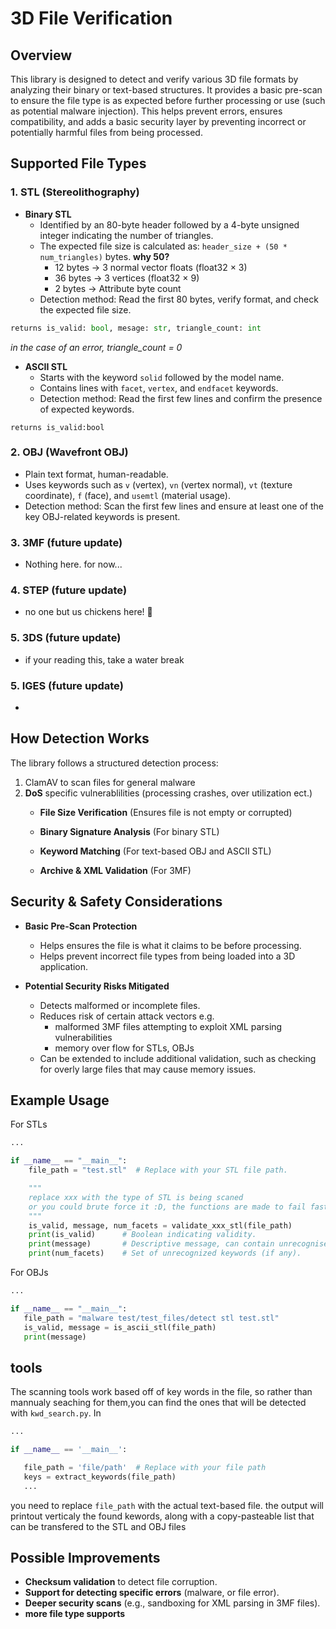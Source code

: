 # 3D File Verification

## Overview
This library is designed to detect and verify various 3D file formats by analyzing their binary or text-based structures. It provides a basic pre-scan to ensure the file type is as expected before further processing or use (such as potential malware injection). This helps prevent errors, ensures compatibility, and adds a basic security layer by preventing incorrect or potentially harmful files from being processed.

## Supported File Types

### 1. **STL (Stereolithography)**
   - **Binary STL**
     - Identified by an 80-byte header followed by a 4-byte unsigned integer indicating the number of triangles.
     - The expected file size is calculated as: `header_size + (50 * num_triangles)` bytes.
        **why 50?**
        - 12 bytes → 3 normal vector floats (float32 × 3)
        - 36 bytes → 3 vertices (float32 × 9)
        - 2 bytes → Attribute byte count
     - Detection method: Read the first 80 bytes, verify format, and check the expected file size.

```python
returns is_valid: bool, mesage: str, triangle_count: int
```

*in the case of an error, triangle_count = 0*

   - **ASCII STL**
     - Starts with the keyword `solid` followed by the model name.
     - Contains lines with `facet`, `vertex`, and `endfacet` keywords.
     - Detection method: Read the first few lines and confirm the presence of expected keywords.

```pyhton
returns is_valid:bool
```

### 2. **OBJ (Wavefront OBJ)**
   - Plain text format, human-readable.
   - Uses keywords such as `v` (vertex), `vn` (vertex normal), `vt` (texture coordinate), `f` (face), and `usemtl` (material usage).
   - Detection method: Scan the first few lines and ensure at least one of the key OBJ-related keywords is present.

### 3. **3MF** (future update)
   - Nothing here. for now...

### 4. **STEP** (future update)
   - no one but us chickens here! 🐔

### 5. **3DS** (future update)
   - if your reading this, take a water break 

### 5. **IGES** (future update)
   - <None>
   
   
## How Detection Works
The library follows a structured detection process:
1. ClamAV to scan files for general malware
2. **DoS** specific vulnerablilities (processing crashes, over utilization ect.)
   - **File Size Verification** (Ensures file is not empty or corrupted)
   - **Binary Signature Analysis** (For binary STL)
     
   - **Keyword Matching** (For text-based OBJ and ASCII STL)
   - **Archive & XML Validation** (For 3MF)

## Security & Safety Considerations
- **Basic Pre-Scan Protection**
  - Helps ensures the file is what it claims to be before processing.
  - Helps prevent incorrect file types from being loaded into a 3D application.
  
- **Potential Security Risks Mitigated**
  - Detects malformed or incomplete files.
  - Reduces risk of certain attack vectors e.g.
     - malformed 3MF files attempting to exploit XML parsing vulnerabilities
     - memory over flow for STLs, OBJs
  - Can be extended to include additional validation, such as checking for overly large files that may cause memory issues.

## Example Usage
For STLs
```python
...

if __name__ == "__main__":
    file_path = "test.stl"  # Replace with your STL file path.

    """
    replace xxx with the type of STL is being scaned
    or you could brute force it :D, the functions are made to fail fast then test
    """
    is_valid, message, num_facets = validate_xxx_stl(file_path)
    print(is_valid)      # Boolean indicating validity.
    print(message)       # Descriptive message, can contain unrecognised keywords for text based
    print(num_facets)    # Set of unrecognized keywords (if any).
```
For OBJs
```python
...

if __name__ == "__main__":
   file_path = "malware test/test_files/detect stl test.stl"
   is_valid, message = is_ascii_stl(file_path)
   print(message)
```

## tools
The scanning tools work based off of key words in the file, 
so rather than mannualy seaching for them,you can find the 
ones that will be detected with `kwd_search.py`. In 
```python
...

if __name__ == '__main__':

   file_path = 'file/path'  # Replace with your file path 
   keys = extract_keywords(file_path)
   ...
```
you need to replace `file_path` with the actual text-based file. 
the output will printout verticaly the found kewords,
along with a copy-pasteable list that can be transfered to the STL and OBJ files

## Possible Improvements
- **Checksum validation** to detect file corruption.
- **Support for detecting specific errors** (malware, or file error).
- **Deeper security scans** (e.g., sandboxing for XML parsing in 3MF files).
- **more file type supports**

<br></br>

<br></br>

<br></br>

<br></br>

<br></br>

<br></br>
